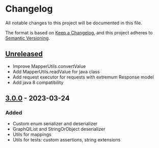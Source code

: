 # Changelog

All notable changes to this project will be documented in this file.

The format is based on [Keep a Changelog](https://keepachangelog.com/en/1.0.0/),
and this project adheres to [Semantic Versioning](https://semver.org/spec/v2.0.0.html).

## [Unreleased]

- Improve MapperUtils.convertValue 
- Add MapperUtils.readValue for java class
- Add request executor for requests with extremum Response model
- Add java 8 compatibility

## [3.0.0] - 2023-03-24

### Added

- Custom enum serializer and deserializer
- GraphQlList and StringOrObject deserializer
- Utils for mappings
- Utils for tests: custom assertions, string extensions

[unreleased]: https://github.com/smekalka/extremum-tools/compare/v3.0.0...HEAD
[3.0.0]: https://github.com/smekalka/extremum-tools/releases/tag/v3.0.0
